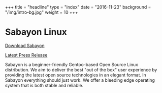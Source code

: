 +++
title = "headline"
type = "index"
date = "2016-11-23"
background = "/img/intro-bg.jpg"
weight = 10
+++

# Sabayon Linux

[Download Sabayon](/download)

[Latest Press Release](/latest)

Sabayon is a beginner-friendly Gentoo-based Open Source Linux distribution.
We aim to deliver the best "out of the box" user experience by providing
the latest open source technologies in an elegant format.
In Sabayon everything should just work.
We offer a bleeding edge operating system that is both stable and reliable.
